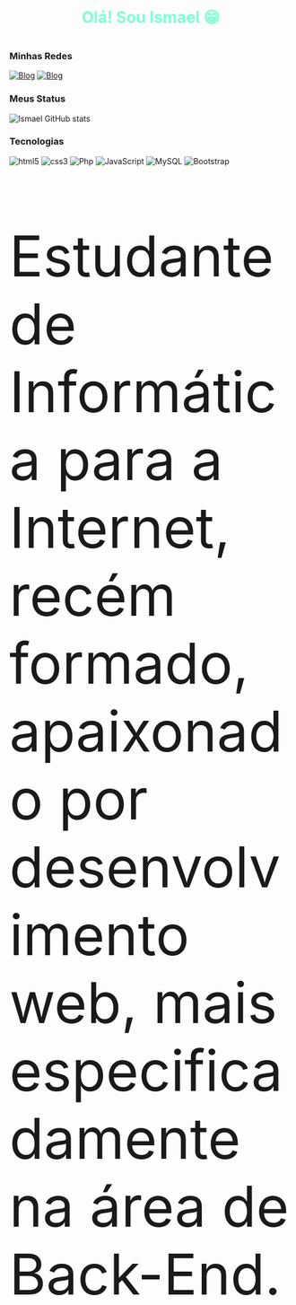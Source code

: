 <div style="display: flex;width: 100% ;justify-content: center;">
        <h1 style="color:aquamarine">Olá! Sou Ismael 😁</h1>
</div>

### Minhas Redes
[![Blog](https://img.shields.io/badge/LinkedIn-0077B5?style=for-the-badge&logo=linkedin&logoColor=white)](https://www.linkedin.com/in/ismael-de-jesus-veloso-179818279/?utm_source=share&utm_campaign=share_via&utm_content=profile&utm_medium=android_app)
[![Blog](https://img.shields.io/badge/Instagram-E4405F?style=for-the-badge&logo=instagram&logoColor=white)](https://www.instagram.com/ismael_____63/)

### Meus Status
![Ismael GitHub stats](https://github-readme-stats.vercel.app/api?username=Ismael6336&show_icons=true&theme=transparent)

### Tecnologias
<div>
<img alt="html5" src="https://img.shields.io/badge/HTML5-E34F26?style=for-the-badge&logo=html5&logoColor=white">
<img alt="css3" src="https://img.shields.io/badge/CSS-239120?&style=for-the-badge&logo=css3&logoColor=white">
<img alt="Php" src="https://img.shields.io/badge/PHP-777BB4?style=for-the-badge&logo=php&logoColor=white">

<img alt="JavaScript" src="https://img.shields.io/badge/JavaScript-323330?style=for-the-badge&logo=javascript&logoColor=F7DF1E">
<img alt="MySQL" src="https://img.shields.io/badge/MySQL-00000F?style=for-the-badge&logo=mysql&logoColor=white">
<img alt="Bootstrap" src="https://img.shields.io/badge/Bootstrap-563D7C?style=for-the-badge&logo=bootstrap&logoColor=white">
</div>

###

<p style="font-size:2.5vh;">Estudante de        Informática para a Internet, recém formado, apaixonado por desenvolvimento web, mais especificadamente na área de Back-End.</p>
